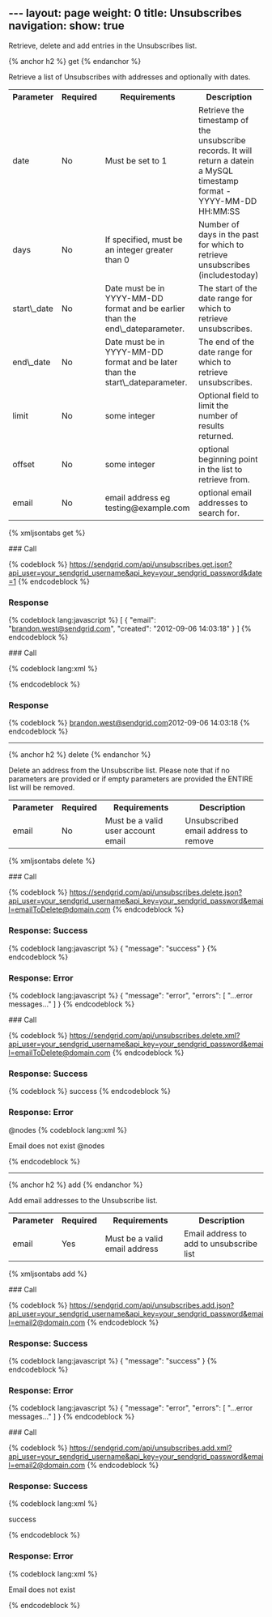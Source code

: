 --- layout: page weight: 0 title: Unsubscribes navigation: show: true
---

Retrieve, delete and add entries in the Unsubscribes list.

{% anchor h2 %} get {% endanchor %}

Retrieve a list of Unsubscribes with addresses and optionally with
dates.

<table class="table table-bordered table-striped">
   <tbody>
      <tr>
         <th>Parameter</th>
         <th>Required</th>
         <th>Requirements</th>
         <th>Description</th>
      </tr>
      <tr>
         <td>date</td>
         <td>No</td>
         <td>Must be set to 1</td>
         <td>Retrieve the timestamp of the unsubscribe records. It will return a datein a MySQL timestamp format - YYYY-MM-DD HH:MM:SS</td>
      </tr>
      <tr>
         <td>days</td>
         <td>No</td>
         <td>If specified, must be an integer greater than 0</td>
         <td>Number of days in the past for which to retrieve unsubscribes (includestoday)</td>
      </tr>
      <tr>
         <td>start\_date</td>
         <td>No</td>
         <td>Date must be in YYYY-MM-DD format and be earlier than the end\_dateparameter.</td>
         <td>The start of the date range for which to retrieve unsubscribes.</td>
      </tr>
      <tr>
         <td>end\_date</td>
         <td>No</td>
         <td>Date must be in YYYY-MM-DD format and be later than the start\_dateparameter.</td>
         <td>The end of the date range for which to retrieve unsubscribes.</td>
      </tr>
      <tr>
         <td>limit</td>
         <td>No</td>
         <td>some integer</td>
         <td>Optional field to limit the number of results returned.</td>
      </tr>
      <tr>
         <td>offset</td>
         <td>No</td>
         <td>some integer</td>
         <td>optional beginning point in the list to retrieve from.</td>
      </tr>
      <tr>
         <td>email</td>
         <td>No</td>
         <td>email address eg testing@example.com</td>
         <td>optional email addresses to search for.</td>
      </tr>
   </tbody>
</table>

{% xmljsontabs get %}

<div class="tab-content">
<div class="tab-pane active" id="get-json">
### Call

{% codeblock %}
https://sendgrid.com/api/unsubscribes.get.json?api_user=your_sendgrid_username&api_key=your_sendgrid_password&date=1
{% endcodeblock %}

### Response

{% codeblock lang:javascript %}
[
  {
    "email": "brandon.west@sendgrid.com",
    "created": "2012-09-06 14:03:18"
  }
]
{% endcodeblock %}

</div>
<div class="tab-pane" id="get-xml">
### Call

{% codeblock lang:xml %}

{% endcodeblock %}

### Response

{% codeblock %}
<unsubscribes><unsubscribe><email>brandon.west@sendgrid.com</email><created>2012-09-06
14:03:18</created></unsubscribe></unsubscribes>
{% endcodeblock %}

</div>
</div>

* * * * *

{% anchor h2 %} delete {% endanchor %}

Delete an address from the Unsubscribe list. Please note that if no
parameters are provided or if empty parameters are provided the ENTIRE
list will be removed.

<table class="table table-bordered table-striped">
   <tbody>
      <tr>
         <th>Parameter</th>
         <th>Required</th>
         <th>Requirements</th>
         <th>Description</th>
      </tr>
      <tr>
         <td>email</td>
         <td>No</td>
         <td>Must be a valid user account email</td>
         <td>Unsubscribed email address to remove</td>
      </tr>
   </tbody>
</table>

{% xmljsontabs delete %}

<div class="tab-content">
<div class="tab-pane active" id="delete-json">
### Call

{% codeblock %}
https://sendgrid.com/api/unsubscribes.delete.json?api_user=your_sendgrid_username&api_key=your_sendgrid_password&email=emailToDelete@domain.com
{% endcodeblock %}

### Response: Success

{% codeblock lang:javascript %}
{
  "message": "success"
}
{% endcodeblock %}

### Response: Error

{% codeblock lang:javascript %}
{
  "message": "error",
  "errors": [
    "...error messages..."
  ]
}
{% endcodeblock %}

</div>
<div class="tab-pane" id="delete-xml">
### Call

{% codeblock %}
https://sendgrid.com/api/unsubscribes.delete.xml?api_user=your_sendgrid_username&api_key=your_sendgrid_password&email=emailToDelete@domain.com
{% endcodeblock %}

### Response: Success

{% codeblock %}
<result> success <result>
{% endcodeblock %}

### Response: Error

@nodes {% codeblock lang:xml %}
<?xml version="1.0" encoding="ISO-8859-1"?>

<result> Email does not
exist @nodes </result>

{% endcodeblock %} </result></result></result>

</div>
</div>

* * * * *

{% anchor h2 %} add {% endanchor %}

Add email addresses to the Unsubscribe list.

<table class="table table-bordered table-striped">
   <tbody>
      <tr>
         <th>Parameter</th>
         <th>Required</th>
         <th>Requirements</th>
         <th>Description</th>
      </tr>
      <tr>
         <td>email</td>
         <td>Yes</td>
         <td>Must be a valid email address</td>
         <td>Email address to add to unsubscribe list</td>
      </tr>
   </tbody>
</table>

{% xmljsontabs add %}

<div class="tab-content">
<div class="tab-pane active" id="add-json">
### Call

{% codeblock %}
https://sendgrid.com/api/unsubscribes.add.json?api_user=your_sendgrid_username&api_key=your_sendgrid_password&email=email2@domain.com
{% endcodeblock %}

### Response: Success

{% codeblock lang:javascript %}
{
  "message": "success"
}
{% endcodeblock %}

### Response: Error

{% codeblock lang:javascript %}
{
  "message": "error",
  "errors": [
    "...error messages..."
  ]
}
{% endcodeblock %}

</div>
<div class="tab-pane" id="add-xml">
### Call

{% codeblock %}
https://sendgrid.com/api/unsubscribes.add.xml?api_user=your_sendgrid_username&api_key=your_sendgrid_password&email=email2@domain.com
{% endcodeblock %}

### Response: Success

{% codeblock lang:xml %}
<?xml version="1.0" encoding="ISO-8859-1"?>

<result>
   <message>success</message>
</result>

{% endcodeblock %}

### Response: Error

{% codeblock lang:xml %}
<?xml version="1.0" encoding="ISO-8859-1"?>

<result>
   <message>Email does not exist</message>
</result>

{% endcodeblock %} </result></result>

</div>
</div>

